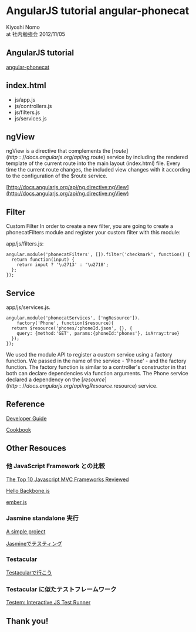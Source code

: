# 
AngularJS tutorial angular-phonecat
==========

Kiyoshi Nomo  
at 社内勉強会 2012/11/05

AngularJS tutorial
----------

[angular-phonecat](https://github.com/angular/angular-phonecat)


index.html
----------

* js/app.js
* js/controllers.js
* js/filters.js
* js/services.js


ngView
----------

ngView is a directive that complements the [$route](http://docs.angularjs.org/api/ng.$route) service by including the rendered template of the current route into the main layout (index.html) file. Every time the current route changes, the included view changes with it according to the configuration of the $route service.

[http://docs.angularjs.org/api/ng.directive:ngView](http://docs.angularjs.org/api/ng.directive:ngView)


Filter
----------

Custom Filter
In order to create a new filter, you are going to create a phonecatFilters module and register your custom filter with this module:

app/js/filters.js:

```
angular.module('phonecatFilters', []).filter('checkmark', function() {
  return function(input) {
    return input ? '\u2713' : '\u2718';
  };
});
```


Service
----------

app/js/services.js.

```
angular.module('phonecatServices', ['ngResource']).
    factory('Phone', function($resource){
  return $resource('phones/:phoneId.json', {}, {
    query: {method:'GET', params:{phoneId:'phones'}, isArray:true}
  });
});
```

We used the module API to register a custom service using a factory function. We passed in the name of the service - 'Phone' - and the factory function. The factory function is similar to a controller's constructor in that both can declare dependencies via function arguments. The Phone service declared a dependency on the [$resource](http://docs.angularjs.org/api/ngResource.$resource) service.


Reference 
----------

[Developer Guide](http://docs.angularjs.org/guide/index)

[Cookbook](http://docs.angularjs.org/cookbook/index)


Other Resouces 
----------

### 他 JavaScript Framework との比較

[The Top 10 Javascript MVC Frameworks Reviewed](http://codebrief.com/2012/01/the-top-10-javascript-mvc-frameworks-reviewed/)	

[Hello Backbone.js](http://arturadib.com/hello-backbonejs/)

[ember.js](http://emberjs.com/)

### Jasmine standalone 実行

[A simple project](https://github.com/pivotal/jasmine/wiki/A-simple-project)

[Jasmineでテスティング](http://tech.feedforce.jp/jasmine.html)

### Testacular

[Testacularで行こう](http://node.ws/translate/2012/11/03/testacular/)

### Testacular に似たテストフレームワーク

[Testem: Interactive JS Test Runner](http://tobyho.com/2012/06/24/testem-interactive-js-test-runner/)


Thank you!
----------

